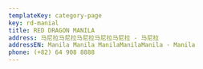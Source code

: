 ```yaml
---
templateKey: category-page
key: rd-manial
title: RED DRAGON MANILA
address: 马尼拉马尼拉马尼拉马尼拉马尼拉 - 马尼拉
addressEN: Manila Manila ManilaManilaManila - Manila
phone: (+82) 64 908 8888
---
```

